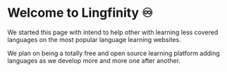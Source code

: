 # Welcome to Lingfinity ♾

We started this page with intend to help other with learning less covered languages on the most popular language learning websites.

We plan on being a totally free and open source learning platform adding languages as we develop more and more one after another.